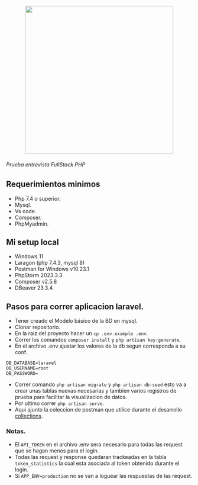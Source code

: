 <p align="center"><a href="https://laravel.com" target="_blank"><img src="https://raw.githubusercontent.com/laravel/art/master/logo-lockup/5%20SVG/2%20CMYK/1%20Full%20Color/laravel-logolockup-cmyk-red.svg" width="400"></a></p>

###### Prueba entrevista FullStack PHP

## Requerimientos minimos

- Php 7.4 o superior.
- Mysql.
- Vs code.
- Composer.
- PhpMyadmin.

## Mi setup local

- Windows 11
- Laragon (php 7.4.3, mysql 8)
- Postman for Windows v10.23.1
- PhpStorm 2023.3.3
- Composer v2.5.8
- DBeaver 23.3.4

## Pasos para correr aplicacion laravel.

- Tener creado el Modelo básico de la BD en mysql.
- Clonar repositorio.
- En la raiz del proyecto hacer un `cp .env.example .env`.
- Correr los comandos `composer install` y `php artisan key:generate`.
- En el archivo .env ajustar los valores de la db segun corresponda a su conf.
```
DB_DATABASE=laravel
DB_USERNAME=root
DB_PASSWORD=
```
- Correr comando `php artisan migrate` y `php artisan db:seed` esto va a crear unas tablas nuevas necesarias y tambien varios registros de prueba para facilitar la visualizacion de datos.
- Por ultimo correr `php artisan serve`.
- Aqui ajunto la coleccion de postman que utilice durante el desarrollo [collections](https://api.postman.com/collections/6035811-2a039174-3425-492e-84b1-924aa67a2bcd?access_key=PMAT-01HPN1RPEYP1VC46MBYVZE1ZB5).

### Notas.
- El `API_TOKEN` en el archivo .env sera necesario para todas las request que se hagan menos para el login.
- Todas las request y response quedaran trackeadas en la tabla `token_statistics` la cual esta asociada al token obtenido durante el login.
- Si `APP_ENV=production` no se van a loguear las respuestas de las request.
